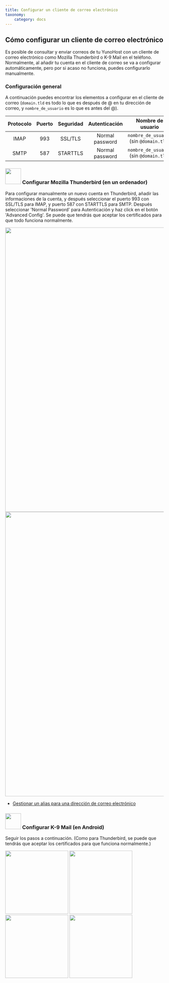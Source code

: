 ```yaml
---
title: Configurar un cliente de correo electrónico
taxonomy:
    category: docs
---
```

## Cómo configurar un cliente de correo electrónico

Es posible de consultar y enviar correos de tu YunoHost con un cliente de correo electrónico como Mozilla Thunderbird o K-9 Mail en el teléfono.
Normalmente, al añadir tu cuenta en el cliente de correo se va a configurar automáticamente, pero por si acaso no funciona, puedes configurarlo manualmente.

### Configuración general

A continuación puedes encontrar los elementos a configurar en el cliente de correo (`domain.tld` es todo lo que es después de @ en tu dirección de correo, y `nombre_de_usuario` es lo que es antes del @).

| Protocolo | Puerto | Seguridad | Autenticación  | Nombre de usuario                               |
| :--:     | :-:  | :--:       | :--:            | :--:                                   |
| IMAP     | 993  | SSL/TLS    | Normal password | `nombre_de_usuario` (sin `@domain.tld`) |
| SMTP     | 587  | STARTTLS   | Normal password | `nombre_de_usuario` (sin `@domain.tld`) |

### <img src="images/thunderbird.png" width=50> Configurar Mozilla Thunderbird (en un ordenador)

Para configurar manualmente un nuevo cuenta en Thunderbird, añadir las informaciones de la cuenta, y después seleccionar el puerto 993 con SSL/TLS para IMAP, y puerto 587 con STARTTLS para SMTP. Después seleccionar 'Normal Password' para Autenticación y haz click en el botón 'Advanced Config'. Se puede que tendrás que aceptar los certificados para que todo funciona normalmente.

<img src="/images/thunderbird_config_1.png" width=900>
<img src="/images/thunderbird_config_2.png" width=900>

* [Gestionar un alias para una dirección de correo electrónico](https://support.mozilla.org/es/kb/configurar-un-alias-para-una-direccin-de-correo-el)

### <img src="images/k9mail.png" width=50> Configurar K-9 Mail (en Android)

Seguir los pasos a continuación. (Como para Thunderbird, se puede que tendrás que aceptar los certificados para que funciona normalmente.)

<a href="/images/k9mail_config_1.png"><img src="/images/k9mail_config_1.png" width=200/></a>
<a href="/images/k9mail_config_2.png"><img src="/images/k9mail_config_2.png" width=200/></a>
<a href="/images/k9mail_config_3.png"><img src="/images/k9mail_config_3.png" width=200/></a>
<a href="/images/k9mail_config_4.png"><img src="/images/k9mail_config_4.png" width=200/></a>
